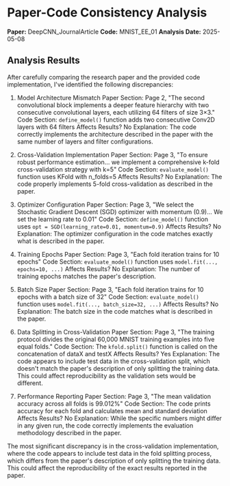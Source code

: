 # Paper-Code Consistency Analysis

**Paper:** DeepCNN_JournalArticle
**Code:** MNIST_EE_01
**Analysis Date:** 2025-05-08

## Analysis Results

After carefully comparing the research paper and the provided code implementation, I've identified the following discrepancies:

1. Model Architecture Mismatch
   Paper Section: Page 2, "The second convolutional block implements a deeper feature hierarchy with two consecutive convolutional layers, each utilizing 64 filters of size 3×3."
   Code Section: `define_model()` function adds two consecutive Conv2D layers with 64 filters
   Affects Results? No
   Explanation: The code correctly implements the architecture described in the paper with the same number of layers and filter configurations.

2. Cross-Validation Implementation
   Paper Section: Page 3, "To ensure robust performance estimation... we implement a comprehensive k-fold cross-validation strategy with k=5"
   Code Section: `evaluate_model()` function uses KFold with n_folds=5
   Affects Results? No
   Explanation: The code properly implements 5-fold cross-validation as described in the paper.

3. Optimizer Configuration
   Paper Section: Page 3, "We select the Stochastic Gradient Descent (SGD) optimizer with momentum (0.9)... We set the learning rate to 0.01"
   Code Section: `define_model()` function uses `opt = SGD(learning_rate=0.01, momentum=0.9)`
   Affects Results? No
   Explanation: The optimizer configuration in the code matches exactly what is described in the paper.

4. Training Epochs
   Paper Section: Page 3, "Each fold iteration trains for 10 epochs"
   Code Section: `evaluate_model()` function uses `model.fit(..., epochs=10, ...)`
   Affects Results? No
   Explanation: The number of training epochs matches the paper's description.

5. Batch Size
   Paper Section: Page 3, "Each fold iteration trains for 10 epochs with a batch size of 32"
   Code Section: `evaluate_model()` function uses `model.fit(..., batch_size=32, ...)`
   Affects Results? No
   Explanation: The batch size in the code matches what is described in the paper.

6. Data Splitting in Cross-Validation
   Paper Section: Page 3, "The training protocol divides the original 60,000 MNIST training examples into five equal folds."
   Code Section: The `kfold.split()` function is called on the concatenation of dataX and testX
   Affects Results? Yes
   Explanation: The code appears to include test data in the cross-validation split, which doesn't match the paper's description of only splitting the training data. This could affect reproducibility as the validation sets would be different.

7. Performance Reporting
   Paper Section: Page 3, "The mean validation accuracy across all folds is 99.012%"
   Code Section: The code prints accuracy for each fold and calculates mean and standard deviation
   Affects Results? No
   Explanation: While the specific numbers might differ in any given run, the code correctly implements the evaluation methodology described in the paper.

The most significant discrepancy is in the cross-validation implementation, where the code appears to include test data in the fold splitting process, which differs from the paper's description of only splitting the training data. This could affect the reproducibility of the exact results reported in the paper.